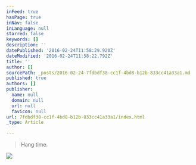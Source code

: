 ```yaml
---
inFeed: true
hasPage: true
inNav: false
inLanguage: null
starred: false
keywords: []
description: ''
datePublished: '2016-02-24T11:58:29.920Z'
dateModified: '2016-02-24T11:58:22.792Z'
title: ''
author: []
sourcePath: _posts/2016-02-24-7fdbdf38-cc1f-4bd8-b12b-833cc41a33a1.md
published: true
authors: []
publisher:
  name: null
  domain: null
  url: null
  favicon: null
url: 7fdbdf38-cc1f-4bd8-b12b-833cc41a33a1/index.html
_type: Article

---
```

> Hang time.

![](https://the-grid-user-content.s3-us-west-2.amazonaws.com/d3c4f6be-2f73-4f6c-b884-2923be760358.jpg)